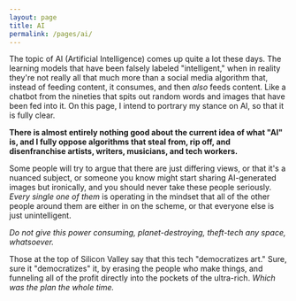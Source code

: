 ```yaml
---
layout: page
title: AI
permalink: /pages/ai/
---
```


The topic of AI (Artificial Intelligence) comes up quite a lot these days. The learning models that have been falsely labeled "intelligent," when in reality they're not really all that much more than a social media algorithm that, instead of feeding content, it consumes, and then *also* feeds content. Like a chatbot from the nineties that spits out random words and images that have been fed into it. On this page, I intend to portrary my stance on AI, so that it is fully clear.

**There is almost entirely nothing good about the current idea of what "AI" is, and I fully oppose algorithms that steal from, rip off, and disenfranchise artists, writers, musicians, and tech workers.**

Some people will try to argue that there are just differing views, or that it's a nuanced subject, or someone you know might start sharing AI-generated images but ironically, and you should never take these people seriously. *Every single one of them* is operating in the mindset that all of the other people around them are either in on the scheme, or that everyone else is just unintelligent.

*Do not give this power consuming, planet-destroying, theft-tech any space, whatsoever.*

Those at the top of Silicon Valley say that this tech "democratizes art." Sure, sure it "democratizes" it, by erasing the people who make things, and funneling all of the profit directly into the pockets of the ultra-rich. *Which was the plan the whole time.*